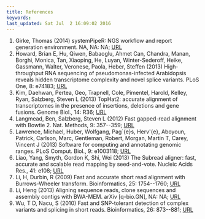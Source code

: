 ```yaml
---
title: References
keywords: 
last_updated: Sat Jul  2 16:09:02 2016
---
```

 
1. Girke, Thomas (2014) systemPipeR: NGS workflow and report generation environment. NA, NA: NA; [URL](https://github.com/tgirke/systemPipeR)
2. Howard, Brian E, Hu, Qiwen, Babaoglu, Ahmet Can, Chandra, Manan, Borghi, Monica, Tan, Xiaoping, He, Luyan, Winter-Sederoff, Heike, Gassmann, Walter, Veronese, Paola, Heber, Steffen (2013) High-throughput RNA sequencing of pseudomonas-infected Arabidopsis reveals hidden transcriptome complexity and novel splice variants. PLoS One, 8: e74183; [URL](http://dx.doi.org/10.1371/journal.pone.0074183)
3. Kim, Daehwan, Pertea, Geo, Trapnell, Cole, Pimentel, Harold, Kelley, Ryan, Salzberg, Steven L (2013) TopHat2: accurate alignment of transcriptomes in the presence of insertions, deletions and gene fusions. Genome Biol., 14: R36; [URL](http://dx.doi.org/10.1186/gb-2013-14-4-r36)
4. Langmead, Ben, Salzberg, Steven L (2012) Fast gapped-read alignment with Bowtie 2. Nat. Methods, 9: 357--359; [URL](http://dx.doi.org/10.1038/nmeth.1923)
5. Lawrence, Michael, Huber, Wolfgang, Pag\`{e}s, Herv\'{e}, Aboyoun, Patrick, Carlson, Marc, Gentleman, Robert, Morgan, Martin T, Carey, Vincent J (2013) Software for computing and annotating genomic ranges. PLoS Comput. Biol., 9: e1003118; [URL](http://dx.doi.org/10.1371/journal.pcbi.1003118)
6. Liao, Yang, Smyth, Gordon K, Shi, Wei (2013) The Subread aligner: fast, accurate and scalable read mapping by seed-and-vote. Nucleic Acids Res., 41: e108; [URL](http://dx.doi.org/10.1093/nar/gkt214)
7. Li, H, Durbin, R (2009) Fast and accurate short read alignment with Burrows-Wheeler transform. Bioinformatics, 25: 1754--1760; [URL](http://dx.doi.org/10.1093/bioinformatics/btp324)
8. Li, Heng (2013) Aligning sequence reads, clone sequences and assembly contigs with BWA-MEM. arXiv [q-bio.GN], NA: NA; [URL](http://arxiv.org/abs/1303.3997)
9. Wu, T D, Nacu, S (2010) Fast and SNP-tolerant detection of complex variants and splicing in short reads. Bioinformatics, 26: 873--881; [URL](http://dx.doi.org/10.1093/bioinformatics/btq057)
